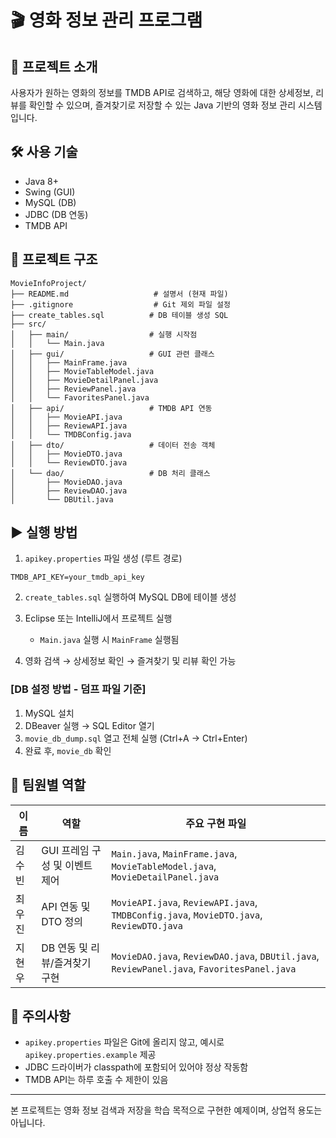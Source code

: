# 🎬 영화 정보 관리 프로그램

## 📌 프로젝트 소개
사용자가 원하는 영화의 정보를 TMDB API로 검색하고, 해당 영화에 대한 상세정보, 리뷰를 확인할 수 있으며, 즐겨찾기로 저장할 수 있는 Java 기반의 영화 정보 관리 시스템입니다.

## 🛠 사용 기술
- Java 8+
- Swing (GUI)
- MySQL (DB)
- JDBC (DB 연동)
- TMDB API

## 📂 프로젝트 구조

```
MovieInfoProject/
├── README.md                   # 설명서 (현재 파일)
├── .gitignore                  # Git 제외 파일 설정
├── create_tables.sql          # DB 테이블 생성 SQL
├── src/
│   ├── main/                  # 실행 시작점
│   │   └── Main.java
│   ├── gui/                   # GUI 관련 클래스
│   │   ├── MainFrame.java
│   │   ├── MovieTableModel.java
│   │   ├── MovieDetailPanel.java
│   │   ├── ReviewPanel.java
│   │   └── FavoritesPanel.java
│   ├── api/                   # TMDB API 연동
│   │   ├── MovieAPI.java
│   │   ├── ReviewAPI.java
│   │   └── TMDBConfig.java
│   ├── dto/                   # 데이터 전송 객체
│   │   ├── MovieDTO.java
│   │   └── ReviewDTO.java
│   └── dao/                   # DB 처리 클래스
│       ├── MovieDAO.java
│       ├── ReviewDAO.java
│       └── DBUtil.java
```

## ▶ 실행 방법

1. `apikey.properties` 파일 생성 (루트 경로)
```
TMDB_API_KEY=your_tmdb_api_key
```

2. `create_tables.sql` 실행하여 MySQL DB에 테이블 생성

3. Eclipse 또는 IntelliJ에서 프로젝트 실행
   - `Main.java` 실행 시 `MainFrame` 실행됨

4. 영화 검색 → 상세정보 확인 → 즐겨찾기 및 리뷰 확인 가능

### [DB 설정 방법 - 덤프 파일 기준]

1. MySQL 설치
2. DBeaver 실행 → SQL Editor 열기
3. `movie_db_dump.sql` 열고 전체 실행 (Ctrl+A → Ctrl+Enter)
4. 완료 후, `movie_db` 확인

## 👥 팀원별 역할

| 이름   | 역할                         | 주요 구현 파일 |
|--------|------------------------------|----------------|
| 김수빈 | GUI 프레임 구성 및 이벤트 제어 | `Main.java`, `MainFrame.java`, `MovieTableModel.java`, `MovieDetailPanel.java` |
| 최우진 | API 연동 및 DTO 정의          | `MovieAPI.java`, `ReviewAPI.java`, `TMDBConfig.java`, `MovieDTO.java`, `ReviewDTO.java` |
| 지현우 | DB 연동 및 리뷰/즐겨찾기 구현 | `MovieDAO.java`, `ReviewDAO.java`, `DBUtil.java`, `ReviewPanel.java`, `FavoritesPanel.java` |

## 📌 주의사항
- `apikey.properties` 파일은 Git에 올리지 않고, 예시로 `apikey.properties.example` 제공
- JDBC 드라이버가 classpath에 포함되어 있어야 정상 작동함
- TMDB API는 하루 호출 수 제한이 있음

---

본 프로젝트는 영화 정보 검색과 저장을 학습 목적으로 구현한 예제이며, 상업적 용도는 아닙니다.
